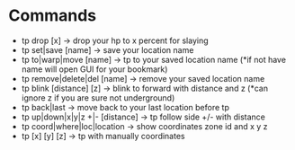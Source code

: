 # Commands
- tp drop [x] -> drop your hp to x percent for slaying
- tp set|save [name] -> save your location name
- tp to|warp|move [name] -> tp to your saved location name (*if not have name will open GUI for your bookmark)
- tp remove|delete|del [name] -> remove your saved location name
- tp blink [distance] [z] -> blink to forward with distance and z (*can ignore z if you are sure not underground)
- tp back|last -> move back to your last location before tp
- tp up|down|x|y|z +|- [distance] -> tp follow side +/- with distance
- tp coord|where|loc|location -> show coordinates zone id and x y z
- tp [x] [y] [z] -> tp with manually coordinates
